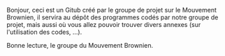 Bonjour, ceci est un Gitub créé par le groupe de projet sur le Mouvement Brownien, il servira au dépôt des programmes codés 
par notre groupe de projet, mais aussi où vous allez pouvoir trouver divers annexes (sur l'utilisation des codes, ...).

Bonne lecture,
le groupe du Mouvement Brownien.
